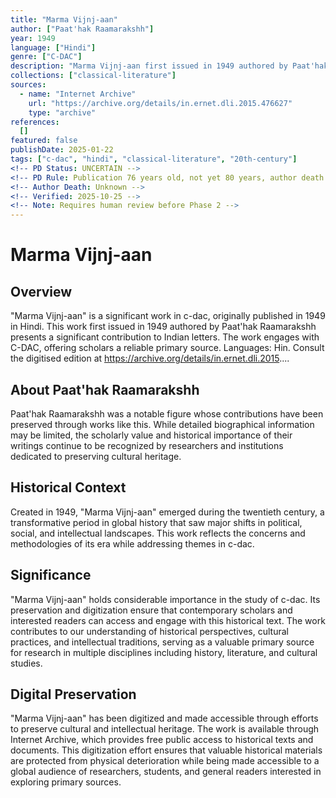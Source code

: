 ```yaml
---
title: "Marma Vijnj-aan"
author: ["Paat'hak Raamarakshh"]
year: 1949
language: ["Hindi"]
genre: ["C-DAC"]
description: "Marma Vijnj-aan first issued in 1949 authored by Paat'hak Raamarakshh presents a significant contribution to Indian letters. The work engages with C-DAC, offering scholars a reliable primary source. Languages: Hin. Consult the digitised edition at https://archive.org/details/in.ernet.dli.2015...."
collections: ["classical-literature"]
sources:
  - name: "Internet Archive"
    url: "https://archive.org/details/in.ernet.dli.2015.476627"
    type: "archive"
references:
  []
featured: false
publishDate: 2025-01-22
tags: ["c-dac", "hindi", "classical-literature", "20th-century"]
<!-- PD Status: UNCERTAIN -->
<!-- PD Rule: Publication 76 years old, not yet 80 years, author death unknown -->
<!-- Author Death: Unknown -->
<!-- Verified: 2025-10-25 -->
<!-- Note: Requires human review before Phase 2 -->
---
```


# Marma Vijnj-aan

## Overview

"Marma Vijnj-aan" is a significant work in c-dac, originally published in 1949 in Hindi. This work first issued in 1949 authored by Paat'hak Raamarakshh presents a significant contribution to Indian letters. The work engages with C-DAC, offering scholars a reliable primary source. Languages: Hin. Consult the digitised edition at https://archive.org/details/in.ernet.dli.2015....

## About Paat'hak Raamarakshh

Paat'hak Raamarakshh was a notable figure whose contributions have been preserved through works like this. While detailed biographical information may be limited, the scholarly value and historical importance of their writings continue to be recognized by researchers and institutions dedicated to preserving cultural heritage.

## Historical Context

Created in 1949, "Marma Vijnj-aan" emerged during the twentieth century, a transformative period in global history that saw major shifts in political, social, and intellectual landscapes. This work reflects the concerns and methodologies of its era while addressing themes in c-dac.

## Significance

"Marma Vijnj-aan" holds considerable importance in the study of c-dac. Its preservation and digitization ensure that contemporary scholars and interested readers can access and engage with this historical text. The work contributes to our understanding of historical perspectives, cultural practices, and intellectual traditions, serving as a valuable primary source for research in multiple disciplines including history, literature, and cultural studies.

## Digital Preservation

"Marma Vijnj-aan" has been digitized and made accessible through efforts to preserve cultural and intellectual heritage. The work is available through Internet Archive, which provides free public access to historical texts and documents. This digitization effort ensures that valuable historical materials are protected from physical deterioration while being made accessible to a global audience of researchers, students, and general readers interested in exploring primary sources.
